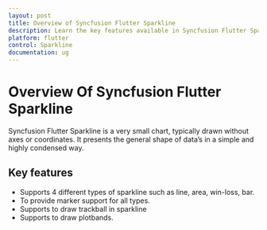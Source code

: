```yaml
---
layout: post
title: Overview of Syncfusion Flutter Sparkline
description: Learn the key features available in Syncfusion Flutter Sparline and overview about Syncfusion Flutter Sparkline
platform: flutter
control: Sparkline
documentation: ug
---
```


# Overview Of Syncfusion Flutter Sparkline

Syncfusion Flutter Sparkline is a very small chart, typically drawn without axes or coordinates. It presents the general shape of data’s in a simple and highly condensed way.

## Key features

* Supports 4 different types of sparkline such as line, area, win-loss, bar.
* To provide marker support for all types.
* Supports to draw trackball in sparkline
* Supports to draw plotbands.
